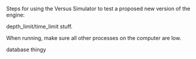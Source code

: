 Steps for using the Versus Simulator to test a proposed new version of the engine:





depth_limit/time_limit stuff.


When running, make sure all other processes on the computer are low.

database thingy
